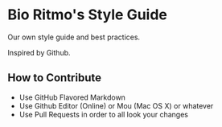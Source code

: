 Bio Ritmo's Style Guide
=======================

Our own style guide and best practices.

Inspired by Github.

How to Contribute
-----------------

* Use GitHub Flavored Markdown
* Use Github Editor (Online) or Mou (Mac OS X) or whatever
* Use Pull Requests in order to all look your changes
